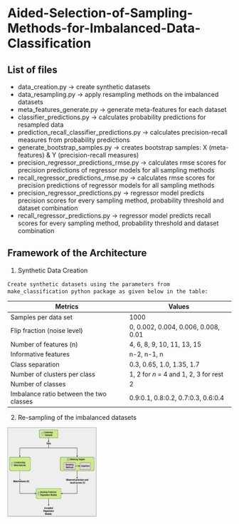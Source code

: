 # Aided-Selection-of-Sampling-Methods-for-Imbalanced-Data-Classification



## List of files
* data_creation.py -> create synthetic datasets
* data_resampling.py -> apply resampling methods on the imbalanced datasets
* meta_features_generate.py -> generate meta-features for each dataset
* classifier_predictions.py -> calculates probability predictions for resampled data
* prediction_recall_classifier_predictions.py -> calculates precision-recall measures from probability predictions
* generate_bootstrap_samples.py -> creates bootstrap samples: X (meta-features) & Y (precision-recall measures)
* precision_regressor_predictions_rmse.py -> calculates rmse scores for precision predictions of regressor models for all sampling methods
* recall_regressor_predictions_rmse.py -> calculates rmse scores for precision predictions of regressor models for all sampling methods
* precision_regressor_predictions.py -> regressor model predicts precision scores for every sampling method, probability threshold and dataset combination
* recall_regressor_predictions.py -> regressor model predicts recall scores for every sampling method, probability threshold and dataset combination



## Framework of the Architecture

1.  Synthetic Data Creation

```
Create synthetic datasets using the parameters from make_classification python package as given below in the table: 

```
Metrics | Values |
--- | --- | 
 Samples per data set   | 1000  | 
 Flip fraction (noise level) | 0, 0.002, 0.004, 0.006, 0.008, 0.01 |  
 Number of features (n)  | 4, 6, 8, 9, 10, 11, 13, 15 | 
 Informative features | n-2, n-1, n  |
 Class separation | 0.3, 0.65, 1.0, 1.35, 1.7 |
 Number of clusters per class | 1, 2 for $n$ = 4 and 1, 2, 3 for rest |
 Number of classes | 2|
 Imbalance ratio between the two classes | 0.9:0.1, 0.8:0.2, 0.7:0.3, 0.6:0.4 |
 
 2.  Re-sampling of the imbalanced datasets
 
 <img src="Framework_draft_final.jpg" height="200" width="200">
 
 
